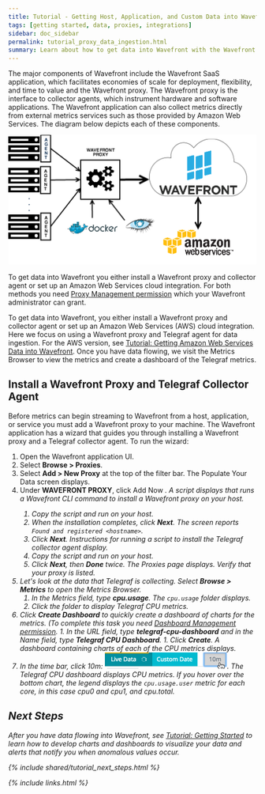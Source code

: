 ```yaml
---
title: Tutorial - Getting Host, Application, and Custom Data into Wavefront
tags: [getting started, data, proxies, integrations]
sidebar: doc_sidebar
permalink: tutorial_proxy_data_ingestion.html
summary: Learn about how to get data into Wavefront with the Wavefront proxy and Telegraf collector agent.
---
```

The major components of Wavefront include the Wavefront SaaS application, which facilitates economies of scale for deployment, flexibility, and time to value and the Wavefront proxy. The Wavefront proxy is the interface to collector agents, which instrument hardware and software applications. The Wavefront application can also collect metrics directly from external metrics services such as those provided by Amazon Web Services. The diagram below depicts each of these components.

![Wavefront architecture](images/wavefront_architecture.png)

To get data into Wavefront you either install a Wavefront proxy and collector agent or set up an Amazon Web Services cloud integration. For both methods you need [Proxy Management permission](permissions_overview) which your Wavefront administrator can grant.

To get data into Wavefront, you either install a Wavefront proxy and collector agent or set up an Amazon Web Services (AWS) cloud integration.  Here we focus on using a Wavefront proxy and Telegraf agent for data ingestion. For the AWS version, see [Tutorial: Getting Amazon Web Services Data into Wavefront](tutorial_aws_data_ingestion). Once you have data flowing, we visit the Metrics Browser to view the metrics and create a dashboard of the Telegraf metrics. 
 
## Install a Wavefront Proxy and Telegraf Collector Agent
Before metrics can begin streaming to Wavefront from a host, application, or service you must add a Wavefront proxy to your machine. The Wavefront application has a wizard that guides you through installing a Wavefront proxy and a Telegraf collector agent. To run the wizard:
 
 1. Open the Wavefront application UI.
 1. Select **Browse > Proxies**.
 1. Select **Add > New Proxy** at the top of the filter bar. The Populate Your Data screen displays.
 1. Under **WAVEFRONT PROXY**, click Add Now <i class="fa fa-arrow-right"/>. A script displays that runs a Wavefront CLI command to install a Wavefront proxy on your host.
    1. Copy the script and run on your host.
    1. When the installation completes, click **Next**. The screen reports `Found and registered <hostname>`.
    1. Click **Next**. Instructions for running a script to install the Telegraf collector agent display.
    1. Copy the script and run on your host.
    1. Click **Next**, then **Done** twice. The Proxies page displays. Verify that your proxy is listed.
 1. Let's look at the data that Telegraf is collecting. Select **Browse > Metrics** to open the Metrics Browser.
    1. In the Metrics field, type **cpu.usage**. The `cpu.usage` folder displays.
    1. Click the folder to display Telegraf CPU metrics.
   1. Click **Create Dashboard** to quickly create a dashboard of charts for the metrics.  (To complete this task you need [Dashboard Management permission​](permissions_overview).
    1. In the URL field, type **telegraf-cpu-dashboard** and in the Name field, type **Telegraf CPU Dashboard**.
    1. Click **Create**. A dashboard containing charts of each of the CPU metrics displays.
 1. In the time bar, click 10m: ![10m](images/10m.png#inline). The Telegraf CPU dashboard displays CPU metrics. If you hover over the bottom chart, the legend displays the `cpu.usage.user` metric for each core, in this case cpu0 and cpu1, and cpu.total.


 ## Next Steps

 After you have data flowing into Wavefront, see [Tutorial: Getting Started](tutorial_getting_started) to learn how to
 develop charts and dashboards to visualize your data and alerts that notify you when anomalous values occur.
 
{% include shared/tutorial_next_steps.html %}

{% include links.html %}